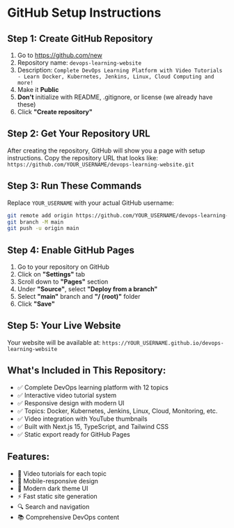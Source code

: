 # GitHub Setup Instructions

## Step 1: Create GitHub Repository
1. Go to https://github.com/new
2. Repository name: `devops-learning-website`
3. Description: `Complete DevOps Learning Platform with Video Tutorials - Learn Docker, Kubernetes, Jenkins, Linux, Cloud Computing and more!`
4. Make it **Public**
5. **Don't** initialize with README, .gitignore, or license (we already have these)
6. Click **"Create repository"**

## Step 2: Get Your Repository URL
After creating the repository, GitHub will show you a page with setup instructions. Copy the repository URL that looks like:
`https://github.com/YOUR_USERNAME/devops-learning-website.git`

## Step 3: Run These Commands
Replace `YOUR_USERNAME` with your actual GitHub username:

```bash
git remote add origin https://github.com/YOUR_USERNAME/devops-learning-website.git
git branch -M main
git push -u origin main
```

## Step 4: Enable GitHub Pages
1. Go to your repository on GitHub
2. Click on **"Settings"** tab
3. Scroll down to **"Pages"** section
4. Under **"Source"**, select **"Deploy from a branch"**
5. Select **"main"** branch and **"/ (root)"** folder
6. Click **"Save"**

## Step 5: Your Live Website
Your website will be available at:
`https://YOUR_USERNAME.github.io/devops-learning-website`

## What's Included in This Repository:
- ✅ Complete DevOps learning platform with 12 topics
- ✅ Interactive video tutorial system
- ✅ Responsive design with modern UI
- ✅ Topics: Docker, Kubernetes, Jenkins, Linux, Cloud, Monitoring, etc.
- ✅ Video integration with YouTube thumbnails
- ✅ Built with Next.js 15, TypeScript, and Tailwind CSS
- ✅ Static export ready for GitHub Pages

## Features:
- 🎥 Video tutorials for each topic
- 📱 Mobile-responsive design
- 🎨 Modern dark theme UI
- ⚡ Fast static site generation
- 🔍 Search and navigation
- 📚 Comprehensive DevOps content
